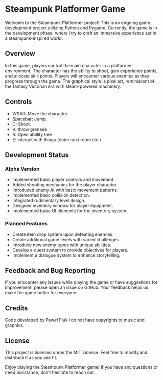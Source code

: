 # Steampunk Platformer Game

Welcome to the Steampunk Platformer project! This is an ongoing game development project utilizing Python and Pygame. Currently, the game is in the development phase, where I try to craft an immersive experience set in a steampunk-inspired world.

## Overview

In this game, players control the main character in a platformer environment. The character has the ability to shoot, gain experience points, and allocate skill points. Players will encounter various enemies as they progress through the game. The graphical style is pixel art, reminiscent of the fantasy Victorian era with steam-powered machinery.


## Controls

- WSAD: Move the character.
- Spacebar: Jump.
- C: Shoot.
- V: throw grenade
- R: Open abillity tree
- E: interact with things (enter next room etc.)
## Development Status

### Alpha Version

- Implemented basic player controls and movement.
- Added shooting mechanics for the player character.
- Introduced enemy AI with basic movement patterns.
- Implemented basic collision detection.
- Integrated rudimentary level design.
- Designed inventory window for player equipment.
- Implemented basic UI elements for the inventory system.

### Planned Features
- Create item drop system upon defeating enemies.
- Create additional game levels with varied challenges.
- Introduce new enemy types with unique abilities.
- Develop a quest system to provide objectives for players.
- Implement a dialogue system to enhance storytelling.

## Feedback and Bug Reporting

If you encounter any issues while playing the game or have suggestions for improvement, please open an issue on GitHub. Your feedback helps us make the game better for everyone.

## Credits

Code developed by Paweł Fiuk
I do not have copyrights to music and graphics.


## License

This project is licensed under the MIT License. Feel free to modify and distribute it as you see fit.

Enjoy playing the Steampunk Platformer game! If you have any questions or need assistance, don't hesitate to reach out.
